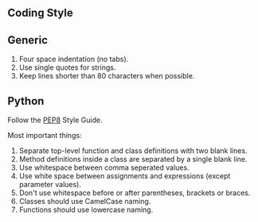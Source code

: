 ## Coding Style

Generic
-------

1. Four space indentation (no tabs).
2. Use single quotes for strings.
3. Keep lines shorter than 80 characters when possible.


Python
------

Follow the [PEP8](http://www.python.org/dev/peps/pep-0008/) Style Guide.

Most important things:

1. Separate top-level function and class definitions with two blank lines.
2. Method definitions inside a class are separated by a single blank line.
3. Use whitespace between comma seperated values.
4. Use white space between assignments and expressions (except parameter values).
5. Don't use whitespace before or after parentheses, brackets or braces.
6. Classes should use CamelCase naming.
7. Functions should use lowercase naming.
